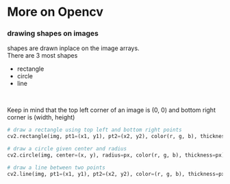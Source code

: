 # More on Opencv

### drawing shapes on images
shapes are drawn inplace on the image arrays.
<br>
There are 3 most shapes 
- rectangle
- circle
- line

<br>

Keep in mind that the top left corner of an image is (0, 0)
and bottom right corner is (width, height)

```python
# draw a rectangle using top left and bottom right points
cv2.rectangle(img, pt1=(x1, y1), pt2=(x2, y2), color(r, g, b), thickness=px)

# draw a circle given center and radius
cv2.circle(img, center=(x, y), radius=px, color(r, g, b), thickness=px)

# draw a line between two points
cv2.line(img, pt1=(x1, y1), pt2=(x2, y2), color=(r, g, b), thickness=px)
```
